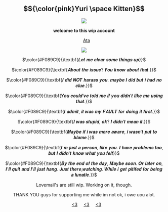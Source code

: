 <div align="center">

## $${\color{pink}Yuri \space Kitten}$$

<img src="https://github.com/user-attachments/assets/4f422203-eb03-4b28-a0bb-bfc067da1387" />
</p>

</p>

**welcome to this wip account**

&nbsp;&nbsp;&nbsp; [Ata](https://forevermortal.atabook.org/)

<img src="https://github.com/user-attachments/assets/f25fadf8-9244-487c-8e45-8646cc9961c0" />
</p>

 $\color{#F089C9}{\textbf{𝑳𝒆𝒕 𝒎𝒆 𝒄𝒍𝒆𝒂𝒓 𝒔𝒐𝒎𝒆 𝒕𝒉𝒊𝒏𝒈𝒔 𝒖𝒑}}$
 
 $\color{#F089C9}{\textbf{𝑨𝒃𝒐𝒖𝒕 𝒕𝒉𝒆 𝒊𝒔𝒔𝒖𝒆? 𝒀𝒐𝒖 𝒌𝒏𝒐𝒘 𝒂𝒃𝒐𝒖𝒕 𝒕𝒉𝒂𝒕.}}$
 
 $\color{#F089C9}{\textbf{𝑰 𝒅𝒊𝒅 𝑵𝑶𝑻 𝒉𝒂𝒓𝒂𝒔𝒔 𝒚𝒐𝒖. 𝒎𝒂𝒚𝒃𝒆 𝑰 𝒅𝒊𝒅 𝒃𝒖𝒕 𝒊 𝒉𝒂𝒅 𝒏𝒐 𝒄𝒍𝒖𝒆.}}$

 $\color{#F089C9}{\textbf{𝒀𝒐𝒖 𝒄𝒐𝒖𝒍𝒅'𝒗𝒆 𝒕𝒐𝒍𝒅 𝒎𝒆 𝒊𝒇 𝒚𝒐𝒖 𝒅𝒊𝒅𝒏'𝒕 𝒍𝒊𝒌𝒆 𝒎𝒆 𝒖𝒔𝒊𝒏𝒈 𝒕𝒉𝒂𝒕.}}$

 $\color{#F089C9}{\textbf{𝑰 𝒂𝒅𝒎𝒊𝒕, 𝒊𝒕 𝒘𝒂𝒔 𝒎𝒚 𝑭𝑨𝑼𝑳𝑻 𝒇𝒐𝒓 𝒅𝒐𝒊𝒏𝒈 𝒊𝒕 𝒇𝒊𝒓𝒔𝒕.}}$

 $\color{#F089C9}{\textbf{𝑰 𝒘𝒂𝒔 𝒔𝒕𝒖𝒑𝒊𝒅, 𝒐𝒌? 𝑰 𝒅𝒊𝒅𝒏'𝒕 𝒎𝒆𝒂𝒏 𝒊𝒕.}}$

 $\color{#F089C9}{\textbf{𝑴𝒂𝒚𝒃𝒆 𝒊𝒇 𝒊 𝒘𝒂𝒔 𝒎𝒐𝒓𝒆 𝒂𝒘𝒂𝒓𝒆, 𝒊 𝒘𝒂𝒔𝒏'𝒕 𝒑𝒖𝒕 𝒕𝒐 𝒃𝒍𝒂𝒎𝒆.}}$ 
 
 $\color{#F089C9}{\textbf{𝑰'𝒎 𝒋𝒖𝒔𝒕 𝒂 𝒑𝒆𝒓𝒔𝒐𝒏, 𝒍𝒊𝒌𝒆 𝒚𝒐𝒖. 𝑰 𝒉𝒂𝒗𝒆 𝒑𝒓𝒐𝒃𝒍𝒆𝒎𝒔 𝒕𝒐𝒐, 𝒃𝒖𝒕 𝑰 𝒅𝒊𝒅𝒏'𝒕 𝒌𝒏𝒐𝒘 𝒘𝒉𝒂𝒕 𝒚𝒐𝒖 𝒇𝒆𝒍𝒕}}$
 
 $\color{#F089C9}{\textbf{𝑩𝒚 𝒕𝒉𝒆 𝒆𝒏𝒅 𝒐𝒇 𝒕𝒉𝒆 𝒅𝒂𝒚, 𝑴𝒂𝒚𝒃𝒆 𝒔𝒐𝒐𝒏. 𝑶𝒓 𝒍𝒂𝒕𝒆𝒓 𝒐𝒏, 𝑰'𝒍𝒍 𝒒𝒖𝒊𝒕 𝒂𝒏𝒅 𝑰'𝒍𝒍 𝒋𝒖𝒔𝒕 𝒉𝒂𝒏𝒈. 𝑱𝒖𝒔𝒕 𝒕𝒉𝒆𝒓𝒆,𝒘𝒂𝒕𝒄𝒉𝒊𝒏𝒈.
𝑾𝒉𝒊𝒍𝒆 𝒊 𝒈𝒆𝒕 𝒑𝒊𝒕𝒊𝒇𝒆𝒅 𝒇𝒐𝒓 𝒃𝒆𝒊𝒏𝒈 𝒂 𝒍𝒖𝒏𝒂𝒕𝒊𝒄.}}$

  </p>
 Lovemail's are still wip. Working on it, though.
 </p>
THANK YOU guys for supporting me while im not ok, i owe uou alot.

&nbsp;&nbsp;&nbsp; [<3](https://github.com/yyoshidaa)
&nbsp;&nbsp;&nbsp; [<3](https://github.com/yurivampire)
&nbsp;&nbsp;&nbsp; [<3](https://github.com/Casyuce)


